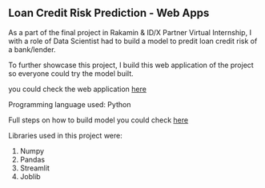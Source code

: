 ## Loan Credit Risk Prediction - Web Apps

As a part of the final project in Rakamin & ID/X Partner Virtual Internship, I with a role of Data Scientist had to build a model to predit loan credit risk of a bank/lender.

To further showcase this project, I build this web application of the project so everyone could try the model built.

you could check the web application [here]()

Programming language used: Python

Full steps on how to build model you could check [here](https://github.com/IchfanKurniawan/loan-credit-risk-DS002)

Libraries used in this project were:
1. Numpy
2. Pandas
3. Streamlit
4. Joblib